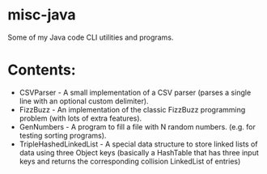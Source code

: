 # misc-java
Some of my Java code CLI utilities and programs.

# Contents:
* CSVParser   - A small implementation of a CSV parser (parses a single line with an optional custom delimiter).
* FizzBuzz    - An implementation of the classic FizzBuzz programming problem (with lots of extra features).
* GenNumbers  - A program to fill a file with N random numbers. (e.g. for testing sorting programs).
* TripleHashedLinkedList - A special data structure to store linked lists of data using three Object keys (basically a HashTable that has three input keys and returns the corresponding collision LinkedList of entries)

